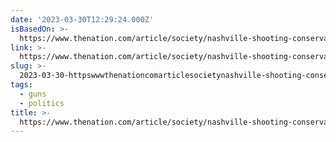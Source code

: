 ```yaml
---
date: '2023-03-30T12:29:24.000Z'
isBasedOn: >-
  https://www.thenation.com/article/society/nashville-shooting-conservative-reaction/
link: >-
  https://www.thenation.com/article/society/nashville-shooting-conservative-reaction/
slug: >-
  2023-03-30-httpswwwthenationcomarticlesocietynashville-shooting-conservative-reaction
tags:
  - guns
  - politics
title: >-
  https://www.thenation.com/article/society/nashville-shooting-conservative-reaction/
---
```



